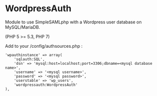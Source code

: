 # WordpressAuth

Module to use SimpleSAMLphp with a Wordpress user database on MySQL/MariaDB.

(PHP 5 >= 5.3, PHP 7)

Add to your /config/authsources.php :

    'wpauthinstance' => array(
        'sqlauth:SQL',
        'dsn' => 'mysql:host=localhost;port=3306;dbname=<mysql database name>',
        'username' => '<mysql username>',
        'password' => '<mysql password>',
        'userstable' => 'wp_users',
        'wordpressauth:WordpressAuth'
    ),
